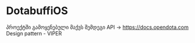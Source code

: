 # DotabuffiOS

პროექტში გამოყენებული მაქვს შემდეგი API -> https://docs.opendota.com
Design pattern - VIPER
